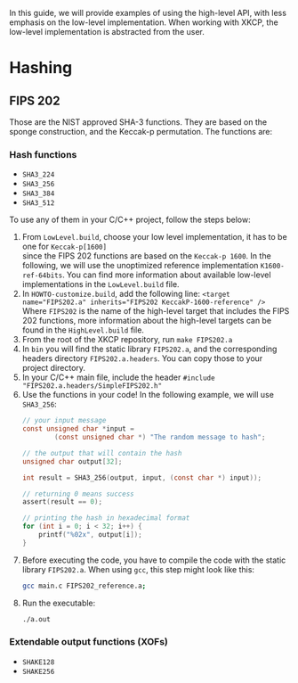 In this guide, we will provide examples of using the high-level API, 
with less emphasis on the low-level implementation. When working with XKCP, 
the low-level implementation is abstracted from the user.

# Hashing

## FIPS 202
Those are the NIST approved SHA-3 functions. They are based on the sponge construction, and the Keccak-p permutation.
The functions are:

### Hash functions
- `SHA3_224`
- `SHA3_256`
- `SHA3_384`
- `SHA3_512`

To use any of them in your C/C++ project, follow the steps below:
1. From `LowLevel.build`, choose your low level implementation, it has to be one for `Keccak-p[1600]`  
since the FIPS 202 functions are based on the `Keccak-p 1600`. In the following,
we will use the unoptimized reference implementation `K1600-ref-64bits`.
You can find more information about available low-level implementations in the `LowLevel.build` file.
2. In `HOWTO-customize.build`, add the following line:
```<target name="FIPS202.a" inherits="FIPS202 KeccakP-1600-reference" />```
Where `FIPS202` is the name of the high-level target that includes the FIPS 202 functions, 
more information about the high-level targets can be found in the `HighLevel.build` file.
3. From the root of the XKCP repository, run `make FIPS202.a`
4. In `bin` you will find the static library `FIPS202.a`, and the corresponding headers directory `FIPS202.a.headers`.
You can copy those to your project directory.
5. In your C/C++ main file, include the header `#include "FIPS202.a.headers/SimpleFIPS202.h"`
6. Use the functions in your code! In the following example, we will use `SHA3_256`:
    ```c
    // your input message
    const unsigned char *input = 
            (const unsigned char *) "The random message to hash";

    // the output that will contain the hash
    unsigned char output[32];

    int result = SHA3_256(output, input, (const char *) input));

    // returning 0 means success
    assert(result == 0);

    // printing the hash in hexadecimal format
    for (int i = 0; i < 32; i++) {
        printf("%02x", output[i]);
    }
    ```
7. Before executing the code, you have to compile the code with the static library `FIPS202.a`. 
When using `gcc`, this step might look like this:
    ```bash
    gcc main.c FIPS202_reference.a;
    ```
8. Run the executable:
    ```bash
    ./a.out
    ```

### Extendable output functions (XOFs)
- `SHAKE128`
- `SHAKE256`

[//]: # (TODO: add example for XOFs)
